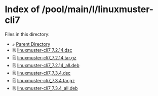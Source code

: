 
# Index of /pool/main/l/linuxmuster-cli7
Files in this directory:
- ⤴ [Parent Directory](../)
- 🗒 [linuxmuster-cli7_7.2.14.dsc](linuxmuster-cli7_7.2.14.dsc)
- 🗒 [linuxmuster-cli7_7.2.14.tar.gz](linuxmuster-cli7_7.2.14.tar.gz)
- 🗒 [linuxmuster-cli7_7.2.14_all.deb](linuxmuster-cli7_7.2.14_all.deb)
- 🗒 [linuxmuster-cli7_7.3.4.dsc](linuxmuster-cli7_7.3.4.dsc)
- 🗒 [linuxmuster-cli7_7.3.4.tar.gz](linuxmuster-cli7_7.3.4.tar.gz)
- 🗒 [linuxmuster-cli7_7.3.4_all.deb](linuxmuster-cli7_7.3.4_all.deb)
